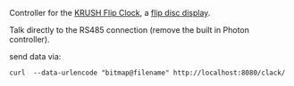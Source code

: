 Controller for the [KRUSH Flip Clock](https://www.krushflipclock.com/), a [flip disc display](https://en.wikipedia.org/wiki/Flip-disc_display).

Talk directly to the RS485 connection (remove the built in Photon controller).

send data via:

    curl  --data-urlencode "bitmap@filename" http://localhost:8080/clack/


